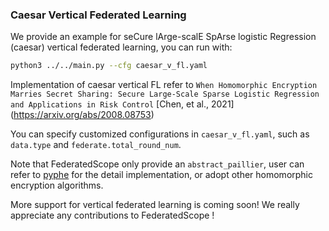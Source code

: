 ### Caesar Vertical Federated Learning

We provide an example for seCure lArge-scalE SpArse logistic Regression (caesar) vertical federated learning, you can run with:
```bash
python3 ../../main.py --cfg caesar_v_fl.yaml
```

Implementation of caesar vertical FL refer to `When Homomorphic Encryption
    Marries Secret Sharing: Secure Large-Scale Sparse Logistic Regression and
    Applications in Risk Control` [Chen, et al., 2021]
    (https://arxiv.org/abs/2008.08753)

You can specify customized configurations in `caesar_v_fl.yaml`, such as `data.type` and `federate.total_round_num`. 


Note that FederatedScope only provide an `abstract_paillier`, user can refer to [pyphe](https://github.com/data61/python-paillier/blob/master/phe/paillier.py) for the detail implementation, or adopt other homomorphic encryption algorithms.

More support for vertical federated learning is coming soon! We really appreciate any contributions to FederatedScope !